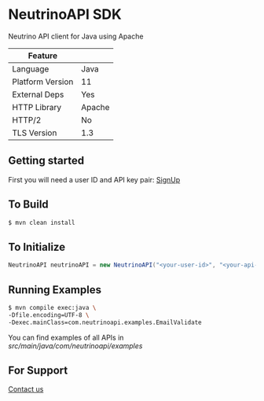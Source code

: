 # NeutrinoAPI SDK

Neutrino API client for Java using Apache

| Feature          |           |
|------------------|-----------|
| Language         | Java      |
| Platform Version | 11        |
| External Deps    | Yes       |
| HTTP Library     | Apache    |
| HTTP/2           | No        |
| TLS Version      | 1.3       |

## Getting started

First you will need a user ID and API key pair: [SignUp](https://www.neutrinoapi.com/signup/)

## To Build 
```sh
$ mvn clean install
```

## To Initialize 
```java
NeutrinoAPI neutrinoAPI = new NeutrinoAPI("<your-user-id>", "<your-api-key>");
```

## Running Examples

```sh
$ mvn compile exec:java \
-Dfile.encoding=UTF-8 \
-Dexec.mainClass=com.neutrinoapi.examples.EmailValidate
```

You can find examples of all APIs in _src/main/java/com/neutrinoapi/examples_

## For Support 
[Contact us](https://www.neutrinoapi.com/contact-us/)